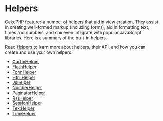 # Helpers

CakePHP features a number of helpers that aid in view creation. They assist in
creating well-formed markup (including forms), aid in formatting text, times and
numbers, and can even integrate with popular JavaScript libraries. Here is a
summary of the built-in helpers.

Read [Helpers](../views/helpers) to learn more about helpers, their API, and how you
can create and use your own helpers.

- [CacheHelper](../core-libraries/helpers/cache)
- [FlashHelper](../core-libraries/helpers/flash)
- [FormHelper](../core-libraries/helpers/form)
- [HtmlHelper](../core-libraries/helpers/html)
- [JsHelper](../core-libraries/helpers/js)
- [NumberHelper](../core-libraries/helpers/number)
- [PaginatorHelper](../core-libraries/helpers/paginator)
- [RssHelper](../core-libraries/helpers/rss)
- [SessionHelper](../core-libraries/helpers/session)
- [TextHelper](../core-libraries/helpers/text)
- [TimeHelper](../core-libraries/helpers/time)
